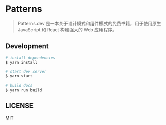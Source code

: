 # Patterns

> Patterns.dev 是一本关于设计模式和组件模式的免费书籍，用于使用原生 JavaScript 和 React 构建强大的 Web 应用程序。 

## Development

```bash
# install dependencies
$ yarn install

# start dev server
$ yarn start

# build docs
$ yarn run build
```

## LICENSE

MIT
